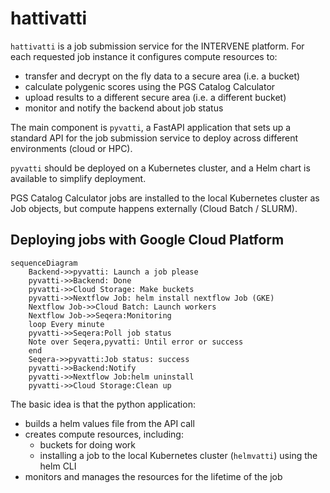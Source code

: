# hattivatti

`hattivatti` is a job submission service for the INTERVENE platform. For each requested job instance it configures compute resources to:

* transfer and decrypt on the fly data to a secure area (i.e. a bucket)
* calculate polygenic scores using the PGS Catalog Calculator
* upload results to a different secure area (i.e. a different bucket)
* monitor and notify the backend about job status

The main component is `pyvatti`, a FastAPI application that sets up a standard API for the job submission service to deploy across different environments (cloud or HPC). 

`pyvatti` should be deployed on a Kubernetes cluster, and a Helm chart is available to simplify deployment.

PGS Catalog Calculator jobs are installed to the local Kubernetes cluster as Job objects, but compute happens externally (Cloud Batch / SLURM).

## Deploying jobs with Google Cloud Platform

```mermaid
sequenceDiagram
    Backend->>pyvatti: Launch a job please
    pyvatti->>Backend: Done
    pyvatti->>Cloud Storage: Make buckets
    pyvatti->>Nextflow Job: helm install nextflow Job (GKE)
    Nextflow Job->>Cloud Batch: Launch workers
    Nextflow Job->>Seqera:Monitoring
    loop Every minute
    pyvatti->>Seqera:Poll job status
    Note over Seqera,pyvatti: Until error or success
    end
    Seqera->>pyvatti:Job status: success
    pyvatti->>Backend:Notify
    pyvatti->>Nextflow Job:helm uninstall
    pyvatti->>Cloud Storage:Clean up    
```

The basic idea is that the python application:

* builds a helm values file from the API call
* creates compute resources, including:
  * buckets for doing work
  * installing a job to the local Kubernetes cluster (`helmvatti`) using the helm CLI
* monitors and manages the resources for the lifetime of the job 

